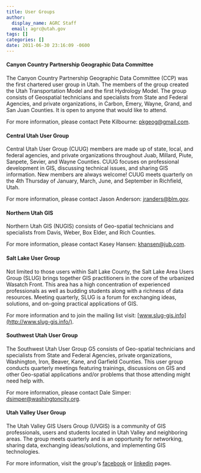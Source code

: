 ```yaml
---
title: User Groups
author:
  display_name: AGRC Staff
  email: agrc@utah.gov
tags: []
categories: []
date: 2011-06-30 23:16:09 -0600
---
```


#### Canyon Country Partnership Geographic Data Committee

The Canyon Country Partnership Geographic Data Committee (CCP) was the first chartered user group in Utah. The members of the group created the Utah Transportation Model and the first Hydrology Model. The group consists of Geospatial technicians and specialists from State and Federal Agencies, and private organizations, in Carbon, Emery, Wayne, Grand, and San Juan Counties. It is open to anyone that would like to attend.

For more information, please contact Pete Kilbourne: <pkgeog@gmail.com>.

#### Central Utah User Group

Central Utah User Group (CUUG) members are made up of state, local, and federal agencies, and private organizations throughout Juab, Millard, Piute, Sanpete, Sevier, and Wayne Counties. CUUG focuses on professional development in GIS, discussing technical issues, and sharing GIS information. New members are always welcome! CUUG meets quarterly on the 4th Thursday of January, March, June, and September in Richfield, Utah.

For more information, please contact Jason Anderson: <jranders@blm.gov>.

#### Northern Utah GIS

Northern Utah GIS (NUGIS) consists of Geo-spatial technicians and specialists from Davis, Weber, Box Elder, and Rich Counties.

For more information, please contact Kasey Hansen: <khansen@jub.com>.

#### Salt Lake User Group

Not limited to those users within Salt Lake County, the Salt Lake Area Users Group (SLUG) brings together GIS practitioners in the core of the urbanized Wasatch Front. This area has a high concentration of experienced professionals as well as budding students along with a richness of data resources. Meeting quarterly, SLUG is a forum for exchanging ideas, solutions, and on-going practical applications of GIS.

For more information and to join the mailing list visit: [www.slug-gis.info](http://www.slug-gis.info/).

#### Southwest Utah User Group

The Southwest Utah User Group G5 consists of Geo-spatial technicians and specialists from State and Federal Agencies, private organizations, Washington, Iron, Beaver, Kane, and Garfield Counties. This user group conducts quarterly meetings featuring trainings, discussions on GIS and other Geo-spatial applications and/or problems that those attending might need help with.

For more information, please contact Dale Simper: <dsimper@washingtoncity.org>.

#### Utah Valley User Group

The Utah Valley GIS Users Group (UVGIS) is a community of GIS professionals, users and students located in Utah Valley and neighboring areas. The group meets quarterly and is an opportunity for networking, sharing data, exchanging ideas/solutions, and implementing GIS technologies.

For more information, visit the group's [facebook](https://www.facebook.com/UVGIS/?fref=ts) or [linkedin](https://www.linkedin.com/groups/4468201/profile) pages.

